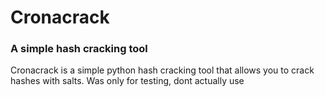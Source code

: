 # Cronacrack
### A simple hash cracking tool

Cronacrack is a simple python hash cracking tool that allows you to crack hashes with salts. Was only for testing, dont actually use

